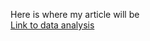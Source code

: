 Here is where my article will be
<br>
[Link to data analysis](https://github.com/marseguram/J296-Final-Project-Mar-Segura/blob/main/README.md)
